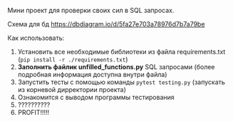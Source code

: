 Мини проект для проверки своих сил в SQL запросах.

Схема для бд https://dbdiagram.io/d/5fa27e703a78976d7b7a79be

Как использовать:
 1. Установить все необходимые библиотеки из файла requirements.txt (`pip install -r ./requirements.txt`)
 2. **Заполнить файлик unfilled_functions.py** SQL запросами (более подробная информация доступна внутри файла)
 3. Запустить тесты с помощью команды `pytest testing.py` (запускать из корневой дирректории проекта)
 4. Ознакомится с выводом программы тестирования
 5. ??????????
 6. PROFIT!!!!!